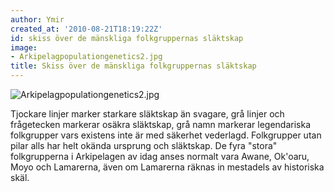 ```yaml
---
author: Ymir
created_at: '2010-08-21T18:19:22Z'
id: skiss över de mänskliga folkgruppernas släktskap
image:
- Arkipelagpopulationgenetics2.jpg
title: Skiss över de mänskliga folkgruppernas släktskap
---
```

![][1]

Tjockare linjer marker starkare släktskap än svagare, grå linjer och frågetecken markerar osäkra släktskap, grå namn markerar legendariska folkgrupper vars existens inte är med säkerhet vederlagd. Folkgrupper utan pilar alls har helt okända ursprung och släktskap. De fyra "stora" folkgrupperna i Arkipelagen av idag anses normalt vara Awane, Ok'oaru, Moyo och Lamarerna, även om Lamarerna räknas in mestadels av historiska skäl.

  [1]: Arkipelagpopulationgenetics2.jpg "Arkipelagpopulationgenetics2.jpg"